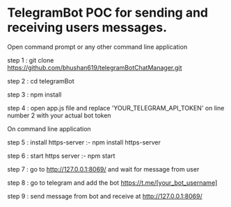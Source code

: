 # TelegramBot POC for sending and receiving users messages.

Open command prompt or any other command line application

step 1 : git clone https://github.com/bhushan619/telegramBotChatManager.git

step 2 : cd telegramBot

step 3 : npm install

step 4 : open app.js file and replace 'YOUR_TELEGRAM_API_TOKEN' on line number 2 with your actual bot token

On command line application

step 5 : install https-server :- npm install https-server

step 6 : start https server :- npm start

step 7 : go to http://127.0.0.1:8069/ and wait for message from user

step 8 : go to telegram and add the bot https://t.me/[your_bot_username]

step 9 : send message from bot and receive at http://127.0.0.1:8069/

